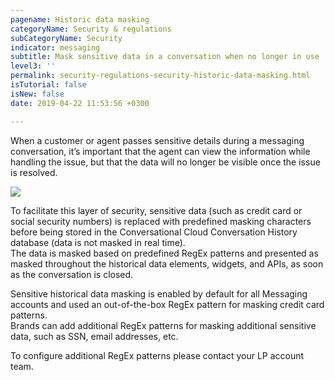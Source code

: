 ```yaml
---
pagename: Historic data masking
categoryName: Security & regulations
subCategoryName: Security
indicator: messaging
subtitle: Mask sensitive data in a conversation when no longer in use
level3: ''
permalink: security-regulations-security-historic-data-masking.html
isTutorial: false
isNew: false
date: 2019-04-22 11:53:56 +0300

---
```

When a customer or agent passes sensitive details during a messaging conversation, it’s important that the agent can view the information while handling the issue, but that the data will no longer be visible once the issue is resolved.

![](//ce-sr.s3.eu-west-1.amazonaws.com/knowledge/img/Historic-data-masking.png)

To facilitate this layer of security, sensitive data (such as credit card or social security numbers) is replaced with predefined masking characters before being stored in the Conversational Cloud Conversation History database (data is not masked in real time).  
The data is masked based on predefined RegEx patterns and presented as masked throughout the historical data elements, widgets, and APIs, as soon as the conversation is closed.

Sensitive historical data masking is enabled by default for all Messaging accounts and used an out-of-the-box RegEx pattern for masking credit card patterns.  
Brands can add additional RegEx patterns for masking additional sensitive data, such as SSN, email addresses, etc.

To configure additional RegEx patterns please contact your LP account team.
